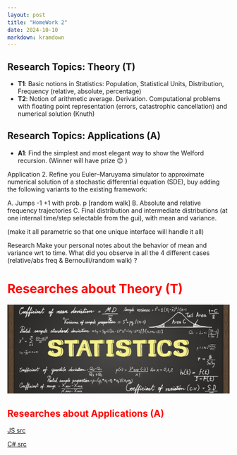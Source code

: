 ```yaml
---
layout: post
title: "HomeWork 2"
date: 2024-10-10
markdown: kramdown
---
```


## Research Topics: Theory (T)

- **T1**: Basic notions in Statistics: Population, Statistical Units, Distribution, Frequency (relative, absolute, percentage)
- **T2**: Notion of arithmetic average. Derivation. Computational problems with floating point representation (errors, catastrophic cancellation) and numerical solution (Knuth)


## Research Topics: Applications (A)

- **A1**: Find the simplest and most elegant way to show the Welford recursion.
(Winner will have prize 😊 )


Application
2. Refine you Euler–Maruyama simulator to approximate numerical solution of a stochastic 
differential equation (SDE), buy adding the following variants to the existing framework:

A. Jumps -1 +1 with prob. p [random walk]
B. Absolute and relative frequency trajectories
C. Final distribution and intermediate distributions (at one internal
time/step selectable from the gui), with mean and variance.

(make it all parametric so that one unique interface will handle it all)

Research
Make your personal notes about the behavior of mean and variance wrt to time.
What did you observe in all the 4 different cases (relative/abs freq & Bernoulli/random walk) ?

# <span style="color:red">Researches about Theory (T)</span>

![statistics](/assets/statistics.jpg)



## <span style="color:red">Researches about Applications (A)</span>


[JS src](https://github.com/user0x1234/user0x1234.github.io/tree/main/src/hw2/js/)

[C# src](https://github.com/user0x1234/user0x1234.github.io/tree/main/src/hw2/c#/)



